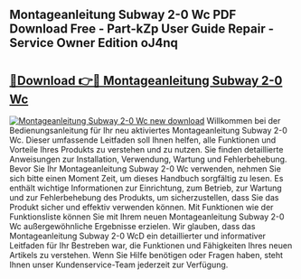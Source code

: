 ## Montageanleitung Subway 2-0 Wc PDF Download Free - Part-kZp User Guide Repair - Service Owner Edition oJ4nq

# <h2><a href="http://df6yer.blite.top/?on=Montageanleitung+Subway+2-0+Wc">🔗Download 👉🔴 Montageanleitung Subway 2-0 Wc</a></h2>

[![Montageanleitung Subway 2-0 Wc new download](https://i.imgur.com/lujVjoI.png)](http://df6yer.blite.top/?on=Montageanleitung+Subway+2-0+Wc)
Willkommen bei der Bedienungsanleitung für Ihr neu aktiviertes Montageanleitung Subway 2-0 Wc. Dieser umfassende Leitfaden soll Ihnen helfen, alle Funktionen und Vorteile Ihres Produkts zu verstehen und zu nutzen. Sie finden detaillierte Anweisungen zur Installation, Verwendung, Wartung und Fehlerbehebung. Bevor Sie Ihr Montageanleitung Subway 2-0 Wc verwenden, nehmen Sie sich bitte einen Moment Zeit, um dieses Handbuch sorgfältig zu lesen. Es enthält wichtige Informationen zur Einrichtung, zum Betrieb, zur Wartung und zur Fehlerbehebung des Produkts, um sicherzustellen, dass Sie das Produkt sicher und effektiv verwenden können. Mit Funktionen wie der Funktionsliste können Sie mit Ihrem neuen Montageanleitung Subway 2-0 Wc außergewöhnliche Ergebnisse erzielen. Wir glauben, dass das Montageanleitung Subway 2-0 WcD ein detaillierter und informativer Leitfaden für Ihr Bestreben war, die Funktionen und Fähigkeiten Ihres neuen Artikels zu verstehen. Wenn Sie Hilfe benötigen oder Fragen haben, steht Ihnen unser Kundenservice-Team jederzeit zur Verfügung.
